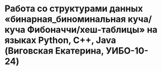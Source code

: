 # Работа со структурами данных «бинарная_биноминальная куча/куча Фибоначчи/хеш-таблицы» на языках Python, C++, Java (Виговская Екатерина, УИБО-10-24)
